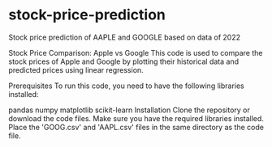 # stock-price-prediction
Stock price prediction of AAPLE and GOOGLE based on data of 2022 

Stock Price Comparison: Apple vs Google
This code is used to compare the stock prices of Apple and Google by plotting their historical data and predicted prices using linear regression.

Prerequisites
To run this code, you need to have the following libraries installed:

pandas
numpy
matplotlib
scikit-learn
Installation
Clone the repository or download the code files.
Make sure you have the required libraries installed.
Place the 'GOOG.csv' and 'AAPL.csv' files in the same directory as the code file.

